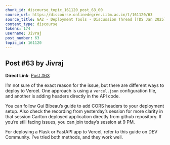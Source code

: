 ```yaml
---
chunk_id: discourse_topic_161120_post_63_00
source_url: https://discourse.onlinedegree.iitm.ac.in/t/161120/63
source_title: GA2 - Deployment Tools - Discussion Thread [TDS Jan 2025]
content_type: discourse
tokens: 174
username: Jivraj
post_number: 63
topic_id: 161120
---
```


## Post #63 by Jivraj

**Direct Link**: [Post #63](https://discourse.onlinedegree.iitm.ac.in/t/161120/63)

I’m not sure of the exact reason for the issue, but there are different ways to deploy to Vercel. One approach is using a `vercel.json` configuration file, and another is adding headers directly in the API code.

You can follow Gui Bibeau’s guide to add CORS headers to your deployment setup. Also check the recording from yesterday’s session for more clarity in that session Carlton deployed application directly from github repository. If you’re still facing issues, you can join today’s session at 9 PM.

For deploying a Flask or FastAPI app to Vercel, refer to this guide on DEV Community. I’ve tried both methods, and they work well.

